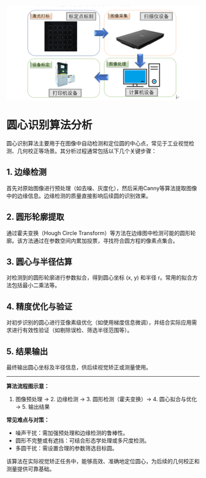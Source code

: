 
![](img/image.png)

# 圆心识别算法分析

圆心识别算法主要用于在图像中自动检测和定位圆的中心点，常见于工业视觉检测、几何校正等场景。其分析过程通常包括以下几个关键步骤：


## 1. 边缘检测
首先对原始图像进行预处理（如去噪、灰度化），然后采用Canny等算法提取图像中的边缘信息。边缘检测的质量直接影响后续圆的识别效果。

## 2. 圆形轮廓提取
通过霍夫变换（Hough Circle Transform）等方法在边缘图中检测可能的圆形轮廓。该方法通过在参数空间内累加投票，寻找符合圆方程的像素点集合。

## 3. 圆心与半径估算
对检测到的圆形轮廓进行参数拟合，得到圆心坐标 (x, y) 和半径 r。常用的拟合方法包括最小二乘法等。

## 4. 精度优化与验证
对初步识别的圆心进行亚像素级优化（如使用梯度信息微调），并结合实际应用需求进行有效性验证（如剔除误检、筛选半径范围等）。

## 5. 结果输出
最终输出圆心坐标及半径信息，供后续视觉矫正或测量使用。

---

**算法流程图示意：**
1. 图像预处理 → 2. 边缘检测 → 3. 圆形检测（霍夫变换）→ 4. 圆心拟合与优化 → 5. 输出结果

**常见难点与对策：**
- 噪声干扰：需加强预处理和边缘检测的鲁棒性。
- 圆形不完整或有遮挡：可结合形态学处理或多尺度检测。
- 多圆干扰：需设置合理的参数筛选目标圆。

该算法在实际视觉矫正任务中，能够高效、准确地定位圆心，为后续的几何校正和测量提供可靠基础。
